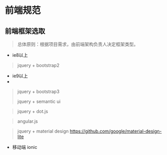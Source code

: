 # 前端规范

## 前端框架选取
> 总体原则：根据项目需求，由前端架构负责人决定框架类型。

- ie8以上
  
 >jquery + bootstrap2

- ie9以上
- 
 > jquery + bootstrap3
 > 
 > jquery + semantic ui
 
 >  jquery + dot.js

 >  angular.js

  > jquery + material design   https://github.com/google/material-design-lite

- 移动端 ionic